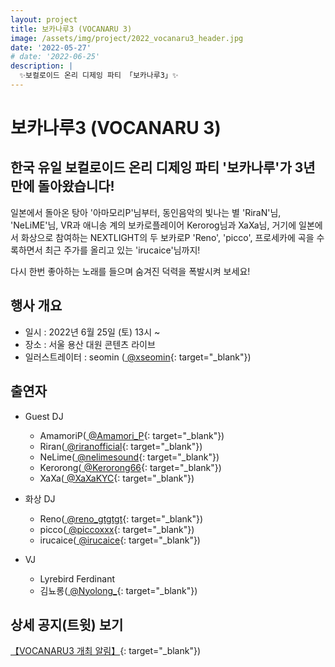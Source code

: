 ```yaml
---
layout: project
title: 보카나루3 (VOCANARU 3)
image: /assets/img/project/2022_vocanaru3_header.jpg
date: '2022-05-27'
# date: '2022-06-25'
description: |
  ✨보컬로이드 온리 디제잉 파티 「보카나루3」✨
---
```


# 보카나루3 (VOCANARU 3)

## 한국 유일 보컬로이드 온리 디제잉 파티 '보카나루'가 3년 만에 돌아왔습니다!

일본에서 돌아온 탕아 '아마모리P'님부터, 동인음악의 빛나는 별 'RiraN'님, 'NeLiME'님, VR과 애니송 계의 보카로플레이어 Kerorog님과 XaXa님, 거기에 일본에서 화상으로 참여하는 NEXTLIGHT의 두 보카로P 'Reno', 'picco', 프로세카에 곡을 수록하면서 최근 주가를 올리고 있는 'irucaice'님까지!

다시 한번 좋아하는 노래를 들으며 숨겨진 덕력을 폭발시켜 보세요!


## 행사 개요

- 일시 : 2022년 6월 25일 (토) 13시 ~
- 장소 : 서울 용산 대원 콘텐츠 라이브
- 일러스트레이터 : seomin ([<i class="fab fa-twitter" style="color: #1DA1F2;"></i> @xseomin](https://twitter.com/xseomin){: target="_blank"})

## 출연자

- Guest DJ
  - AmamoriP([<i class="fab fa-twitter" style="color: #1DA1F2;"></i> @Amamori_P](https://twitter.com/Amamori_P){: target="_blank"})
  - Riran([<i class="fab fa-twitter" style="color: #1DA1F2;"></i> @riranofficial](https://twitter.com/riranofficial){: target="_blank"})
  - NeLime([<i class="fab fa-twitter" style="color: #1DA1F2;"></i> @nelimesound](https://twitter.com/nelimesound){: target="_blank"})
  - Kerorong([<i class="fab fa-twitter" style="color: #1DA1F2;"></i> @Kerorong66](https://twitter.com/Kerorong66){: target="_blank"})
  - XaXa([<i class="fab fa-twitter" style="color: #1DA1F2;"></i> @XaXaKYC](https://twitter.com/XaXaKYC){: target="_blank"})

- 화상 DJ
  - Reno([<i class="fab fa-twitter" style="color: #1DA1F2;"></i> @reno_gtgtgt](https://twitter.com/reno_gtgtgt){: target="_blank"})
  - picco([<i class="fab fa-twitter" style="color: #1DA1F2;"></i> @piccoxxx](https://twitter.com/piccoxxx){: target="_blank"})
  - irucaice([<i class="fab fa-twitter" style="color: #1DA1F2;"></i> @irucaice](https://twitter.com/irucaice){: target="_blank"})

- VJ
  - Lyrebird Ferdinant
  - 김뇨롱([<i class="fab fa-twitter" style="color: #1DA1F2;"></i> @Nyolong_](https://twitter.com/Nyolong_){: target="_blank"})

## 상세 공지(트윗) 보기
[【VOCANARU3 개최 알림】](https://twitter.com/MikuWallets/status/1534128120156274688?s=20&t=ZaTBbR5j5e4Xpfwj-VrORA){: target="_blank"})

<!-- 
## 사진
![photo](/assets/img/project/2019_vocanaru2_phototime.jpg){: loading="lazy"}

<details>
<summary data-closed="더보기" data-open="접기"></summary>
-->
<!-- 스타일 적용시 div 래핑 -->
<!-- 
<div markdown="1" style="padding: 15px 0">

![keisei](/assets/img/project/2019_vocanaru2_keisei.jpg){: loading="lazy"}

![stage](/assets/img/project/2019_vocanaru2_stage.jpg){: loading="lazy"}

</div>
</details>
-->
